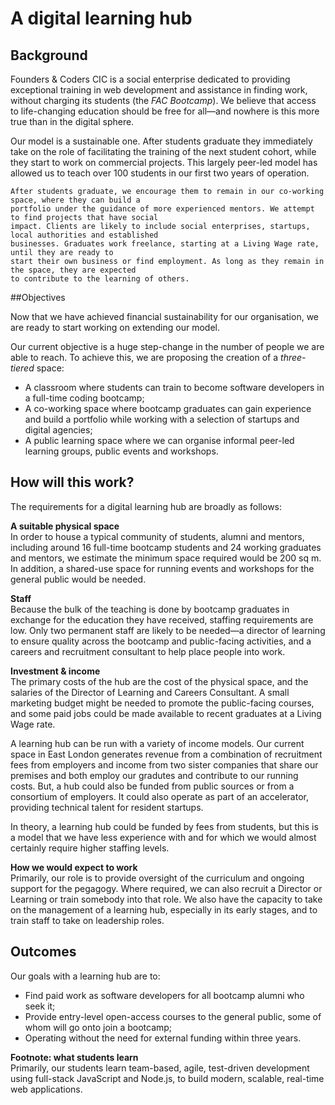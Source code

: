 # A digital learning hub

## Background
Founders & Coders CIC is a social enterprise dedicated to providing exceptional training in web development and assistance in finding work, without charging its students (the *FAC Bootcamp*). We believe that access to life-changing education should be free for all—and nowhere is this more true than in the digital sphere. 

Our model is a sustainable one. After students graduate they immediately take on the role of facilitating the training of the next student cohort, while they start to work on commercial projects. This largely peer-led model has allowed us to teach over 100 students in our first two years of operation. 

    After students graduate, we encourage them to remain in our co-working space, where they can build a 
    portfolio under the guidance of more experienced mentors. We attempt to find projects that have social 
    impact. Clients are likely to include social enterprises, startups, local authorities and established 
    businesses. Graduates work freelance, starting at a Living Wage rate, until they are ready to 
    start their own business or find employment. As long as they remain in the space, they are expected 
    to contribute to the learning of others.

##Objectives

Now that we have achieved financial sustainability for our organisation, we are ready to start working on extending our model. 

Our current objective is a huge step-change in the number of people we are able to reach. To achieve this, we are proposing the creation of a *three-tiered* space:

+ A classroom where students can train to become software developers in a full-time coding bootcamp;
+ A co-working space where bootcamp graduates can gain experience and build a portfolio while working with a selection of startups and digital agencies;
+ A public learning space where we can organise informal peer-led learning groups, public events and workshops.

## How will this work?

The requirements for a digital learning hub are broadly as follows:

**A suitable physical space**  
In order to house a typical community of students, alumni and mentors, including around 16 full-time bootcamp students and 24 working graduates and mentors, we estimate the minimum space required would be 200 sq m. In addition,  a shared-use space for running events and workshops for the general public would be needed.

**Staff**  
Because the bulk of the teaching is done by bootcamp graduates in exchange for the education they have received, staffing requirements are low. Only two permanent staff are likely to be needed—a director of learning to ensure quality across the bootcamp and public-facing activities, and a careers and recruitment consultant to help place people into work.

**Investment & income**  
The primary costs of the hub are the cost of the physical space, and the salaries of the Director of Learning and Careers Consultant. A small marketing budget might be needed to promote the public-facing courses, and some paid jobs could be made available to recent graduates at a Living Wage rate. 

A learning hub can be run with a variety of income models. Our current space in East London generates revenue from a combination of recruitment fees from employers and income from two sister companies that share our premises and both employ our gradutes and contribute to our running costs. But, a hub could also be funded from public sources or from a consortium of employers. It could also operate as part of an accelerator, providing technical talent for resident startups. 

In theory, a learning hub could be funded by fees from students, but this is a model that we have less experience with and for which we would almost certainly require higher staffing levels.

**How we would expect to work**  
Primarily, our role is to provide oversight of the curriculum and ongoing support for the pegagogy. Where required, we can also recruit a Director or Learning or train somebody into that role. We also have the capacity to take on the management of a  learning hub, especially in its early stages, and to train staff to take on leadership roles.

## Outcomes

Our goals with a learning hub are to: 

+ Find paid work as software developers for all bootcamp alumni who seek it;
+ Provide entry-level open-access courses to the general public, some of whom will go onto join a bootcamp;
+ Operating without the need for external funding within three years.

**Footnote: what students learn**  
Primarily, our students learn team-based, agile, test-driven development using full-stack JavaScript and Node.js, to build modern, scalable, real-time web applications. 

